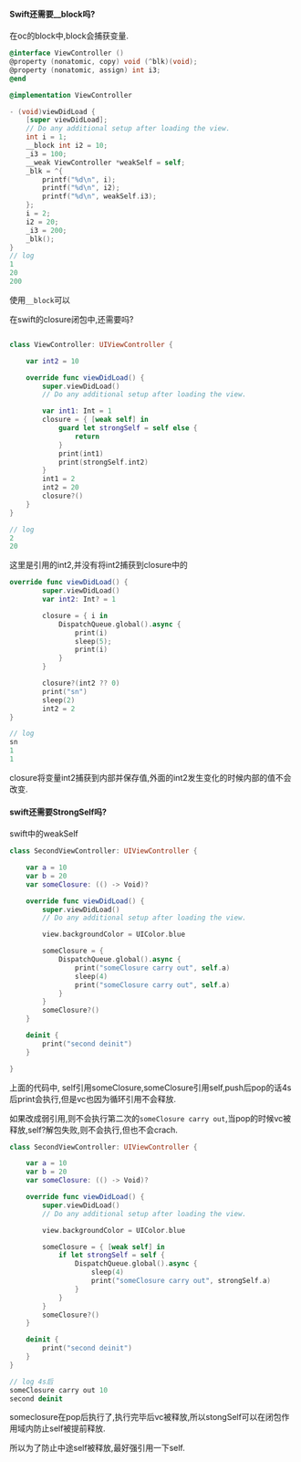 #### Swift还需要__block吗?



在oc的block中,block会捕获变量.



```objective-c
@interface ViewController ()
@property (nonatomic, copy) void (^blk)(void);
@property (nonatomic, assign) int i3;
@end

@implementation ViewController

- (void)viewDidLoad {
    [super viewDidLoad];
    // Do any additional setup after loading the view.
    int i = 1;
    __block int i2 = 10;
    _i3 = 100;
    __weak ViewController *weakSelf = self;
    _blk = ^{
        printf("%d\n", i);
        printf("%d\n", i2);
        printf("%d\n", weakSelf.i3);
    };
    i = 2;
    i2 = 20;
    _i3 = 200;
    _blk();
}
// log
1
20
200
```

使用``__block``可以



在swift的closure闭包中,还需要吗?



```swift

class ViewController: UIViewController {

    var int2 = 10

    override func viewDidLoad() {
        super.viewDidLoad()
        // Do any additional setup after loading the view.

        var int1: Int = 1
        closure = { [weak self] in
            guard let strongSelf = self else {
                return
            }
            print(int1)
            print(strongSelf.int2)
        }
        int1 = 2
        int2 = 20
        closure?()
    }
}

// log
2
20
```



这里是引用的int2,并没有将int2捕获到closure中的



```swift
override func viewDidLoad() {
        super.viewDidLoad()
        var int2: Int? = 1

        closure = { i in
            DispatchQueue.global().async {
                print(i)
                sleep(5);
                print(i)
            }
        }

        closure?(int2 ?? 0)
        print("sn")
        sleep(2)
        int2 = 2
}

// log
sn
1
1
```



closure将变量int2捕获到内部并保存值,外面的int2发生变化的时候内部的值不会改变.



#### swift还需要StrongSelf吗?

swift中的weakSelf



```swift
class SecondViewController: UIViewController {

    var a = 10
    var b = 20
    var someClosure: (() -> Void)?

    override func viewDidLoad() {
        super.viewDidLoad()
        // Do any additional setup after loading the view.

        view.backgroundColor = UIColor.blue

        someClosure = {
            DispatchQueue.global().async {
              	print("someClosure carry out", self.a)
                sleep(4)
                print("someClosure carry out", self.a)
            }
        }
        someClosure?()
    }

    deinit {
        print("second deinit")
    }

}

```

上面的代码中, self引用someClosure,someClosure引用self,push后pop的话4s后print会执行,但是vc也因为循环引用不会释放.

如果改成弱引用,则不会执行第二次的``someClosure carry out``,当pop的时候vc被释放,self?解包失败,则不会执行,但也不会crach.

```swift
class SecondViewController: UIViewController {

    var a = 10
    var b = 20
    var someClosure: (() -> Void)?

    override func viewDidLoad() {
        super.viewDidLoad()
        // Do any additional setup after loading the view.

        view.backgroundColor = UIColor.blue

        someClosure = { [weak self] in
            if let strongSelf = self {
                DispatchQueue.global().async {
                    sleep(4)
                    print("someClosure carry out", strongSelf.a)
                }
            }
        }
        someClosure?()
    }

    deinit {
        print("second deinit")
    }
}

// log 4s后
someClosure carry out 10
second deinit
```



someclosure在pop后执行了,执行完毕后vc被释放,所以stongSelf可以在闭包作用域内防止self被提前释放.

所以为了防止中途self被释放,最好强引用一下self.